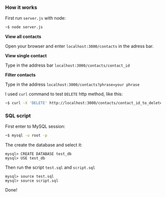 ### How it works

First run `server.js` with node:

```sh
~$ node server.js
```

**View all contacts**

Open your browser and enter `localhost:3000/contacts` in the adress bar.

**View single contact**

Type in the address bar `localhost:3000/contacts/contact_id`

**Filter contacts**

Type in the address `localhost:3000/contacts?phrase=your phrase`

I used `curl` command to test `DELETE` http method, like this:

```sh
~$ curl -X 'DELETE' http://localhost:3000/contacts/contact_id_to_delete
```

### SQL script

First enter to MySQL session:

```sh
~$ mysql -u root -p
```

The create the database and select it:

```mysql
mysql> CREATE DATABASE test_db
mysql> USE test_db
```

Then run the script `test.sql` and `script.sql`

```mysql
mysql> source test.sql
mysql> source script.sql
```

Done!
